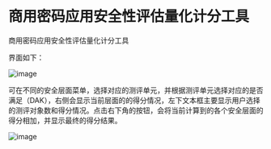 # 商用密码应用安全性评估量化计分工具
商用密码应用安全性评估量化计分工具

界面如下：


![image](https://github.com/user-attachments/assets/ebc6392c-770c-49fd-b70a-21b56d606d8f)

可在不同的安全层面菜单，选择对应的测评单元，并根据测评单元选择对应的是否满足（DAK），右侧会显示当前层面的的得分情况，左下文本框主要显示用户选择的测评对象数和得分情况。点击右下角的按钮，会将当前计算到的各个安全层面的得分相加，并显示最终的得分结果。


![image](https://github.com/user-attachments/assets/282ce989-be29-4a53-b616-21d2de6a7925)

